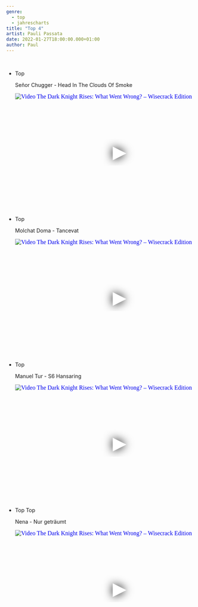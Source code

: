 ```yaml
---
genre:
  - top
  - jahrescharts
title: "Top 4"
artist: Pauli Passata 
date: 2022-01-27T18:00:00.000+01:00
author: Paul
---
```

<br>

<ul class="video-list">
<li class="video-list">
<p class="list-title">Top</p>
<p class="list-subtitle">Señor Chugger - Head In The Clouds Of Smoke</p>

<div class="video-container">
    <iframe
      width="560"
      height="315"
      src="https://www.youtube.com/embed/u4_JUKGJu6Y"
      srcdoc="<style>*{padding:0;margin:0;overflow:hidden}html,body{height:100%}img,span{position:absolute;width:100%;top:0;bottom:0;margin:auto}span{height:1.5em;text-align:center;font:48px/1.5 sans-serif;color:white;text-shadow:0 0 0.5em black}</style><a 
             href=https://www.youtube.com/embed/u4_JUKGJu6Y?autoplay=1><img src=https://img.youtube.com/vi/u4_JUKGJu6Y/hqdefault.jpg alt='Video The Dark Knight Rises: What Went Wrong? – Wisecrack Edition'><span>▶</span></a>"
      frameborder="0"
      allow="accelerometer; autoplay; encrypted-media; gyroscope; picture-in-picture"
      allowfullscreen
  ></iframe>
</div>
</li>



<li class="video-list">
<p class="list-title">Top</p>
<p class="list-subtitle">Molchat Doma - Tancevat</p>

<div class="video-container">
    <iframe
      width="560"
      height="315"
      src="https://www.youtube.com/embed/u8tT3zPK4fM"
      srcdoc="<style>*{padding:0;margin:0;overflow:hidden}html,body{height:100%}img,span{position:absolute;width:100%;top:0;bottom:0;margin:auto}span{height:1.5em;text-align:center;font:48px/1.5 sans-serif;color:white;text-shadow:0 0 0.5em black}</style><a 
             href=https://www.youtube.com/embed/u8tT3zPK4fM?autoplay=1><img src=https://img.youtube.com/vi/u8tT3zPK4fM/hqdefault.jpg alt='Video The Dark Knight Rises: What Went Wrong? – Wisecrack Edition'><span>▶</span></a>"
      frameborder="0"
      allow="accelerometer; autoplay; encrypted-media; gyroscope; picture-in-picture"
      allowfullscreen
  ></iframe>
</div>
</li>


<li class="video-list">
<p class="list-title">Top</p>
<p class="list-subtitle">Manuel Tur - S6 Hansaring</p>

<div class="video-container">
    <iframe
      width="560"
      height="315"
      src="https://www.youtube.com/embed/pqKrq5z9"
      srcdoc="<style>*{padding:0;margin:0;overflow:hidden}html,body{height:100%}img,span{position:absolute;width:100%;top:0;bottom:0;margin:auto}span{height:1.5em;text-align:center;font:48px/1.5 sans-serif;color:white;text-shadow:0 0 0.5em black}</style><a 
             href=https://www.youtube.com/embed/pqKrq5z9?autoplay=1><img src=https://img.youtube.com/vi/pqKrq5z9/hqdefault.jpg alt='Video The Dark Knight Rises: What Went Wrong? – Wisecrack Edition'><span>▶</span></a>"
      frameborder="0"
      allow="accelerometer; autoplay; encrypted-media; gyroscope; picture-in-picture"
      allowfullscreen
  ></iframe>
</div>
</li>


<li class="video-list">
<p class="list-title">Top Top</p>
<p class="list-subtitle">Nena - Nur geträumt</p>

<div class="video-container">
    <iframe
      width="560"
      height="315"
      src="https://www.youtube.com/embed/HEGRwUuWn64"
      srcdoc="<style>*{padding:0;margin:0;overflow:hidden}html,body{height:100%}img,span{position:absolute;width:100%;top:0;bottom:0;margin:auto}span{height:1.5em;text-align:center;font:48px/1.5 sans-serif;color:white;text-shadow:0 0 0.5em black}</style><a 
             href=https://www.youtube.com/embed/HEGRwUuWn64?autoplay=1><img src=https://img.youtube.com/vi/HEGRwUuWn64/hqdefault.jpg alt='Video The Dark Knight Rises: What Went Wrong? – Wisecrack Edition'><span>▶</span></a>"
      frameborder="0"
      allow="accelerometer; autoplay; encrypted-media; gyroscope; picture-in-picture"
      allowfullscreen
  ></iframe>
</div>
</li>




</ul>
<br>